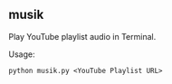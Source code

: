 ## musik

Play YouTube playlist audio in Terminal.

Usage:

```
python musik.py <YouTube Playlist URL>
```
